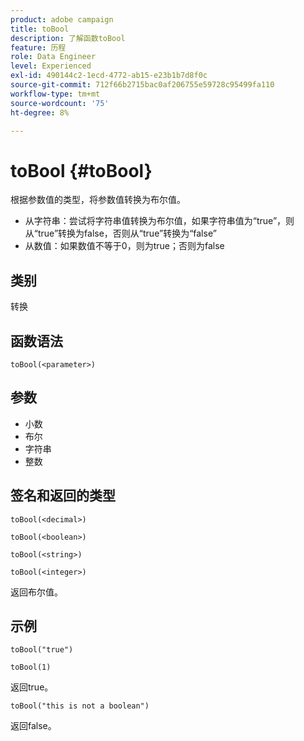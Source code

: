 ```yaml
---
product: adobe campaign
title: toBool
description: 了解函数toBool
feature: 历程
role: Data Engineer
level: Experienced
exl-id: 490144c2-1ecd-4772-ab15-e23b1b7d8f0c
source-git-commit: 712f66b2715bac0af206755e59728c95499fa110
workflow-type: tm+mt
source-wordcount: '75'
ht-degree: 8%

---
```


# toBool {#toBool}

根据参数值的类型，将参数值转换为布尔值。

* 从字符串：尝试将字符串值转换为布尔值，如果字符串值为“true”，则从“true”转换为false，否则从“true”转换为“false”
* 从数值：如果数值不等于0，则为true；否则为false

## 类别

转换

## 函数语法

`toBool(<parameter>)`

## 参数

* 小数
* 布尔
* 字符串
* 整数

## 签名和返回的类型

`toBool(<decimal>)`

`toBool(<boolean>)`

`toBool(<string>)`

`toBool(<integer>)`

返回布尔值。

## 示例

`toBool("true")`

`toBool(1)`

返回true。

`toBool("this is not a boolean")`

返回false。

